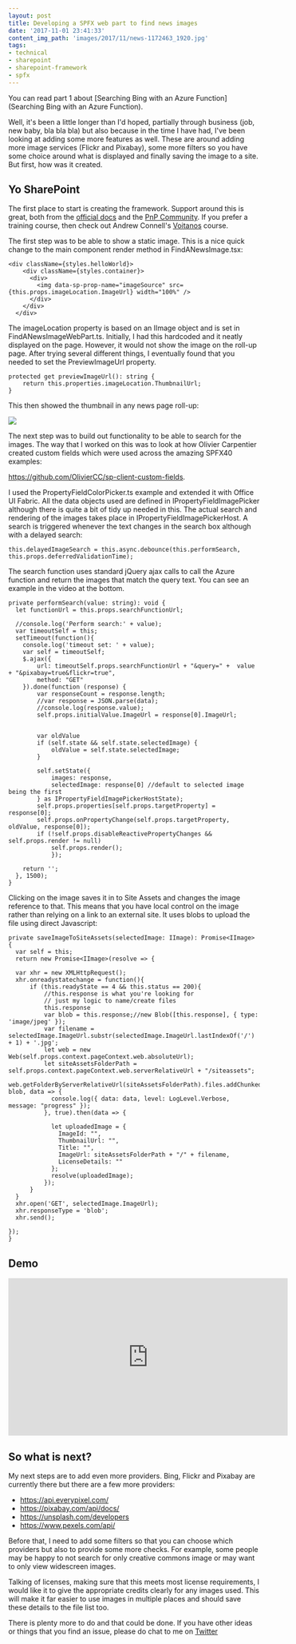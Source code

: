 ```yaml
---
layout: post
title: Developing a SPFX web part to find news images
date: '2017-11-01 23:41:33'
content_img_path: 'images/2017/11/news-1172463_1920.jpg'
tags:
- technical
- sharepoint
- sharepoint-framework
- spfx
---
```


You can read part 1 about [Searching Bing with an Azure Function](Searching Bing with an Azure Function).

Well, it's been a little longer than I'd hoped, partially through business (job, new baby, bla bla bla) but also because in the time I have had, I've been looking at adding some more features as well. These are around adding more image services (Flickr and Pixabay), some more filters so you have some choice around what is displayed and finally saving the image to a site. But first, how was it created.

## Yo SharePoint

The first place to start is creating the framework. Support around this is great, both from the [official docs](https://docs.microsoft.com/en-us/sharepoint/dev/spfx/sharepoint-framework-overview) and the [PnP Community](https://dev.office.com/pnp). If you prefer a training course, then check out Andrew Connell's [Voitanos](https://www.voitanos.io/) course.

The first step was to be able to show a static image. This is a nice quick change to the main component render method in FindANewsImage.tsx:

    <div className={styles.helloWorld}>
        <div className={styles.container}>
          <div>
            <img data-sp-prop-name="imageSource" src={this.props.imageLocation.ImageUrl} width="100%" />
          </div>
        </div>
      </div>

The imageLocation property is based on an IImage object and is set in FindANewsImageWebPart.ts. Initially, I had this hardcoded and it neatly displayed on the page. However, it would not show the image on the roll-up page. After trying several different things, I eventually found that you needed to set the PreviewImageUrl property. 

    protected get previewImageUrl(): string {
		return this.properties.imageLocation.ThumbnailUrl;
	}

This then showed the thumbnail in any news page roll-up:

![](/images/2017/11/News-rollup.JPG)

The next step was to build out functionality to be able to search for the images. The way that I worked on this was to look at how Olivier Carpentier created custom fields which were used across the amazing SPFX40 examples:

https://github.com/OlivierCC/sp-client-custom-fields.

I used the PropertyFieldColorPicker.ts example and extended it with Office UI Fabric. All the data objects used are defined in IPropertyFieldImagePicker although there is quite a bit of tidy up needed in this. The actual search and rendering of the images takes place in IPropertyFieldImagePickerHost. A search is triggered whenever the text changes in the search box although with a delayed search:

    this.delayedImageSearch = this.async.debounce(this.performSearch, this.props.deferredValidationTime);

The search function uses standard jQuery ajax calls to call the Azure function and return the images that match the query text. You can see an example in the video at the bottom.

    private performSearch(value: string): void {
      let functionUrl = this.props.searchFunctionUrl;
    
      //console.log('Perform search:' + value);
      var timeoutSelf = this;
      setTimeout(function(){
        console.log('timeout set: ' + value);
        var self = timeoutSelf;
        $.ajax({
            url: timeoutSelf.props.searchFunctionUrl + "&query=" +  value + "&pixabay=true&flickr=true",
            method: "GET"
        }).done(function (response) {
            var responseCount = response.length;
            //var response = JSON.parse(data);
            //console.log(response.value);
            self.props.initialValue.ImageUrl = response[0].ImageUrl;


            var oldValue 
            if (self.state && self.state.selectedImage) {
                oldValue = self.state.selectedImage;
            }
            
            self.setState({
                images: response,
                selectedImage: response[0] //default to selected image being the first
            } as IPropertyFieldImagePickerHostState);
            self.props.properties[self.props.targetProperty] = response[0];
            self.props.onPropertyChange(self.props.targetProperty, oldValue, response[0]);
            if (!self.props.disableReactivePropertyChanges && self.props.render != null)
                self.props.render();
                });

        return '';
      }, 1500);
    }

Clicking on the image saves it in to Site Assets and changes the image reference to that. This means that you have local control on the image rather than relying on a link to an external site. It uses blobs to upload the file using direct Javascript:

    private saveImageToSiteAssets(selectedImage: IImage): Promise<IImage> {
      var self = this;
      return new Promise<IImage>(resolve => {

      var xhr = new XMLHttpRequest();
      xhr.onreadystatechange = function(){
          if (this.readyState == 4 && this.status == 200){
              //this.response is what you're looking for
              // just my logic to name/create files
              this.response
              var blob = this.response;//new Blob([this.response], { type: 'image/jpeg' });
              var filename = selectedImage.ImageUrl.substr(selectedImage.ImageUrl.lastIndexOf('/') + 1) + '.jpg';
              let web = new Web(self.props.context.pageContext.web.absoluteUrl);
              let siteAssetsFolderPath = self.props.context.pageContext.web.serverRelativeUrl + "/siteassets";
              web.getFolderByServerRelativeUrl(siteAssetsFolderPath).files.addChunked(filename, blob, data => {
                console.log({ data: data, level: LogLevel.Verbose, message: "progress" });
              }, true).then(data => {
                
                let uploadedImage = {
                  ImageId: "",
                  ThumbnailUrl: "",
                  Title: "",
                  ImageUrl: siteAssetsFolderPath + "/" + filename,
                  LicenseDetails: ""
                }; 
                resolve(uploadedImage);
              });
          }
      }
      xhr.open('GET', selectedImage.ImageUrl);
      xhr.responseType = 'blob';
      xhr.send();  

    });
    }
## Demo

<iframe width="560" height="315" src="https://www.youtube.com/embed/VGUBH4fAa_I" frameborder="0" gesture="media" allowfullscreen></iframe>

## So what is next?

My next steps are to add even more providers. Bing, Flickr and Pixabay are currently there but there are a few more providers:

- https://api.everypixel.com/
- https://pixabay.com/api/docs/
- https://unsplash.com/developers
- https://www.pexels.com/api/

Before that, I need to add some filters so that you can choose which providers but also to provide some more checks. For example, some people may be happy to not search for only creative commons image or may want to only view widescreen images. 

Talking of licenses, making sure that this meets most license requirements, I would like it to give the appropriate credits clearly for any images used. This will make it far easier to use images in multiple places and should save these details to the file list too.

There is plenty more to do and that could be done. If you have other ideas or things that you find an issue, please do chat to me on [Twitter](https://twitter.com/kevmcdonk)